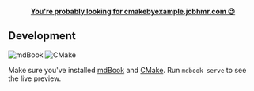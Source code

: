 <p align=center>
    <b><a href="https://cmakebyexample.jcbhmr.com/">You're probably looking for cmakebyexample.jcbhmr.com 😉</a></b>
</p>

## Development

![mdBook](https://img.shields.io/static/v1?style=for-the-badge&message=mdBook&color=000000&logo=mdBook&logoColor=FFFFFF&label=)
![CMake](https://img.shields.io/static/v1?style=for-the-badge&message=CMake&color=064F8C&logo=CMake&logoColor=FFFFFF&label=)

Make sure you've installed [mdBook](https://rust-lang.github.io/mdBook/guide/installation.html) and [CMake](https://cmake.org/download/). Run `mdbook serve` to see the live preview.
